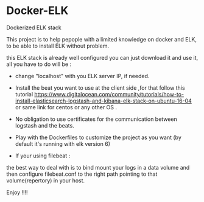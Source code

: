 # Docker-ELK
Dockerized ELK stack 



This project is to help pepople with a limited knowledge on docker and ELK, to be able to install ELK without problem.

this ELK stack is already well configured you can just download it and use it, all you have to do will be :

- change "localhost" with you ELK server IP, if needed.

- Install the beat you want to use at the client side ,for that follow this tutorial https://www.digitalocean.com/community/tutorials/how-to-install-elasticsearch-logstash-and-kibana-elk-stack-on-ubuntu-16-04 or same link for centos or any other OS .

- No obligation to use certificates for the communication between logstash and the beats.
- Play with the Dockerfiles to customize the project as you want (by default it's running with elk version 6)
- If your using filebeat :

the best way to deal with is to bind mount your logs in a data volume and then configure filebeat.conf to the right path pointing to that volume(repertory) in your host.

Enjoy !!!!

